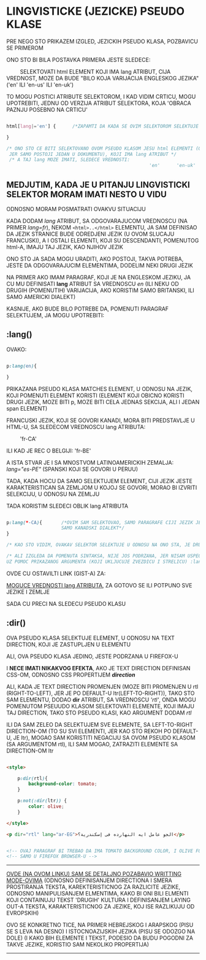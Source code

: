 # LINGVISTICKE (JEZICKE) PSEUDO KLASE

PRE NEGO STO PRIKAZEM IZGLED, JEZICKIH PSEUDO KLASA, POZBAVICU SE PRIMEROM

ONO STO BI BILA POSTAVKA PRIMERA JESTE SLEDECE:

&nbsp;&nbsp;&nbsp;&nbsp;&nbsp;&nbsp;&nbsp;&nbsp; SELEKTOVATI html ELEMENT KOJI IMA lang ATRIBUT, CIJA VREDNOST, MOZE DA BUDE "BILO KOJA VARIJACIJA ENGLESKOG JEZIKA" ('en' ILI 'en-us' ILI 'en-uk')

TO MOGU POSTICI ATRIBUTE SELEKTOROM, I KAD VIDIM CRTICU, MOGU UPOTREBITI, JEDNU OD VERZIJA ATRIBUT SELEKTORA, KOJA 'OBRACA PAZNJU POSEBNO NA CRTICU'

```CSS

html[lang|='en'] {      /*ZAPAMTI DA KADA SE OVIM SELEKTOROM SELEKTUJE ATRIBUT, AKO SE OBEZBEDI CELA VREDNOST ATRIBUTA, I TADA CE ELEMENT BITI SELEKTOVAN (NARAVNO, ZA SLUCAJ SA CRTICOM VEC ZNAM)*/

}

/* ONO STO CE BITI SELEKTOVANO OVOM PSEUDO KLASOM JESU html ELEMENTI (ODNOSNO html ELEMENT,
 JER SAMO POSTOJI JEDAN U DOKUMENTU), KOJI IMA lang ATRIBUT */
 /* A TAJ lang MOZE IMATI, SLEDECE VREDNOSTI:
                                                    'en'      'en-uk'     'en-us'        */

```

## MEDJUTIM, KADA JE U PITANJU LINGVISTICKI SELEKTOR MORAM IMATI NESTO U VIDU

ODNOSNO MORAM POSMATRATI OVAKVU SITUACIJU

KADA DODAM *lang* ATRIBUT, SA ODGOVARAJUCOM VREDNOSCU (NA PRIMER *lang=fr*), NEKOM `<html>..</html>` ELEMENTU, JA SAM DEFINISAO DA JEZIK STRANICE BUDE ODREDJENI JEZIK (U OVOM SLUCAJU FRANCUSKI), A I OSTALI ELEMENTI, KOJI SU DESCENDANTI, POMENUTOG html-A, IMAJU TAJ JEZIK, KAO NJIHOV JEZIK

ONO STO JA SADA MOGU URADITI, AKO POSTOJI, TAKVA POTREBA, JESTE DA ODGOVARAJUCIM ELEMENTIMA, DODELIM NEKI DRUGI JEZIK

NA PRIMER AKO IMAM PARAGRAF, KOJI JE NA ENGLESKOM JEZIKU, JA CU MU DEFINISATI **lang** ATRIBUT SA VREDNOSCU *en* (ILI NEKU OD DRUGIH (POMENUTIH) VARIJACIJA, AKO KORISTIM SAMO BRITANSKI, ILI SAMO AMERICKI DIALEKT)

KASNIJE, AKO BUDE BILO POTREBE DA, POMENUTI PARAGRAF SELEKTUJEM, JA MOGU UPOTREBITI:

## :lang()

OVAKO:

```CSS

p:lang(en){

}

 ```

PRIKAZANA PSEUDO KLASA MATCHES ELEMENT, U ODNOSU NA JEZIK, KOJI POMENUTI ELEMENT KORISTI (ELEMENT KOJI OBICNO KORISTI DRUGI JEZIK, MOZE BITI p, MOZE BITI CELA JEDNAS SEKCIJA, ALI I JEDAN span ELEMENT)

FRANCUSKI JEZIK, KOJI SE GOVORI KANADI, MORA BITI PREDSTAVLJE U HTML-U, SA SLEDECOM VREDNOSCU lang ATRIBUTA:

&nbsp;&nbsp;&nbsp;&nbsp;&nbsp;&nbsp;&nbsp;&nbsp;    'fr-CA'

ILI KAD JE REC O BELGIJI:       'fr-BE'

A ISTA STVAR JE I SA MNOSTVOM LATINOAMERICKIH ZEMALJA: *lang="es-PE"* (SPANSKI KOJI SE GOVORI U PERUU)

TADA, KADA HOCU DA SAMO SELEKTUJEM ELEMENT, CIJI JEZIK JESTE KARAKTERISTICAN SA ZEMLJOM U KOJOJ SE GOVORI, MORAO BI IZVRITI SELEKCIJU, U ODNOSU NA ZEMLJU

TADA KORISTIM SLEDECI OBLIK lang ATRIBUTA

```CSS

p:lang(*-CA){       /*OVIM SAM SELEKTOVAO, SAMO PARAGRAFE CIJI JEZIK JESTE FRANCUSKI, ALI
                    SAMO KANADSKI DIALEKT*/
}

/* KAO STO VIDIM, OVAKAV SELEKTOR SELEKTUJE U ODNOSU NA ONO STA, JE DRUGI DEO (CRTICA I POSLE NJE) VREDNOSTI lang ATRIBUTA */

/* ALI IZGLEDA DA POMENUTA SINTAKSA, NIJE JOS PODRZANA, JER NISAM USPEO DA SELEKTUJEM
UZ POMOC PRIKAZANOG ARGUMENTA (KOJI UKLJUCUJE ZVEZDICU I STRELICU) :lang */

```

OVDE CU OSTAVILTI LINK (GIST-A) ZA:

[MOGUCE VREDNOSTI lang ATRIBUTA](https://gist.github.com/JamieMason/3748498), ZA GOTOVO SE ILI POTPUNO SVE JEZIKE I ZEMLJE

SADA CU PRECI NA SLEDECU PSEUDO KLASU

## :dir()

OVA PSEUDO KLASA SELEKTUJE ELEMENT, U ODNOSU NA TEXT DIRECTION, KOJI JE ZASTUPLJEN U ELEMENTU

ALI, OVA PSEUDO KLASA JEDINO, JESTE PODRZANA U FIREFOX-U

I **NECE IMATI NIKAKVOG EFEKTA**, AKO JE TEXT DIRECTION DEFINISAN CSS-OM, ODNOSNO CSS PROPERTIJEM ***direction***

ALI, KADA JE TEXT DIRECTION PROMENJEN (MOZE BITI PROMENJEN U rtl (RIGHT-TO-LEFT), JER JE PO DEFAULT-U ltr(LEFT-TO-RIGHT)), TAKO STO SAM ELEMENTU, DODAO **dir** ATRIBUT, SA VREDNOSCU *'rtl'*, ONDA MOGU POMENUTOM PSEUUDO KLASOM SELEKTOVATI ELEMENTE, KOJI IMAJU TAJ DIRECTION, TAKO STO PSEUDO KLASI, KAO ARGUMENT DODAM *rtl*

ILI DA SAM ZELEO DA SELEKTUJEM SVE ELEMENTE, SA LEFT-TO-RIGHT DIRECTION-OM (TO SU SVI ELEMENTI, JER KAO STO REKOH PO DEFAULT-U, JE ltr), MOGAO SAM KORISTITI NEGACIJU SA OVOM PSEUDO KLASOM (SA ARGUMENTOM rtl), ILI SAM MOGAO, ZATRAZITI ELEMENTE SA DIRECTION-OM ltr

```HTML

<style>

    p:dir(rtl){
        background-color: tomato;
    }

    p:not(:dir(ltr)) {
        color: olive;
    }

</style>

<p dir="rtl" lang="ar-EG">الجو عامل ايه النهارده فى إسكندرية؟</p>


<!-- OVAJ PARAGRAF BI TREBAO DA IMA TOMATO BACKGROUND COLOR, I OLIVE FONT COLOR -->
<!-- SAMO U FIREFOX BROWSER-U -->

```

****

[OVDE (NA OVOM LINKU) SAM SE DETALJNO POZABAVIO WRITTING MODE-OVIMA](./a%29%20INTERNATIONAL%20WRITING%20MODE/WRITING%20MODE%20ZA%20JEZIKE.md#css-writing-modes) (ODNOSNO DEFINISANJEM DIRECTIONA I SMERA PROSTIRANJA TEKSTA, KAREKTERISTICNOG ZA RAZLICITE JEZIKE, ODNOSNO MANIPULISANJEM ELMENTIMA, KAKO BI ONI BILI ELMENTI KOJI CONTAINUJU TEKST 'DRUGIH' KULTURA I DEFINISANJEM LAYING OUT-A TEKSTA, KARAKTERISTICNOG ZA JEZIKE, KOJ ISE RAZLIKUJU OD EVROPSKIH)

OVO SE KONKRETNO TICE, NA PRIMER HEBREJSKOG I ARAPSKOG (PISU SE S LEVA NA DESNO) I ISTOCNOAZIJSKIH JEZIKA (PISU SE ODOZGO NA DOLE) (I KAKO BIH ELEMENTE I TEKST, PODESIO DA BUDU POGODNI ZA TAKVE JEZIKE, KORISTIO SAM NEKOLIKO PROPERTIJA)

****